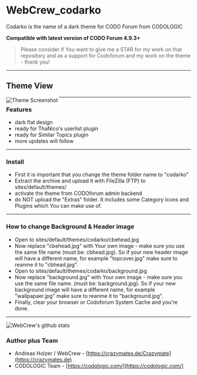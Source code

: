 # WebCrew_codarko
 Codarko is the name of a dark theme for CODO Forum from CODOLOGIC

**Compatible with latest version of CODO Forum 4.9.3+**

> Please consider if You want to give me a STAR for my work on that repository and as a support for Codoforum and my work on the theme - thank you!

***


## Theme View
<a href="http://crazymates.de">
    <img src="https://github.com/WebCrew/WebCrew_codarko/blob/master/thumbnail.png?raw=true" alt="Theme Screenshot"
         title="CODO Forum Codarko Theme - Standard View" align="left" />
</a>

***



### Features
- dark flat design
- ready for ThaNico's userlist plugin
- ready for Similar Topics plugin
- more updates will follow

***



### Install
- First it is important that you change the theme folder name to "codarko"
- Extract the archive and upload it with FileZilla (FTP) to sites/default/themes/
- activate the theme from CODOforum admin backend
- do NOT upload the "Extras" folder. It includes some Category Icons and Plugins which You can make use of.

***


### How to change Background & Header image
- Open to sites/default/themes/codarko/cbehead.jpg
- Now replace "cbehead.jpg" with Your own image - make sure you use the same file name (must be: cbhead.jpg). So if your new header image will have a different name, for example "topcover.jpg" make sure to reanme it to "cbhead.jpg".
- Open to sites/default/themes/codarko/background.jpg
- Now replace "background.jpg" with Your own image - make sure you use the same file name. (must be: background.jpg). So if your new background image will have a different name, for example "wallpapaer.jpg" make sure to reanme it to "background.jpg".
- Finally, clear your browser or Codoforum System Cache and you're done.

***

![WebCrew's github stats](https://github-readme-stats.vercel.app/api?username=WebCrew&show_icons=true&theme=merko)


### Author plus Team
- Andreas Holzer / WebCrew - [https://crazymates.de/Crazymate](https://crazymates.de)
- CODOLOGIC Team - [https://codologic.com/](https://codologic.com/)

